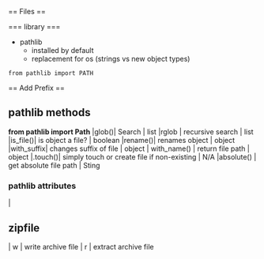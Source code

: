 == Files ==
 
=== library ===
- pathlib 
    - installed by default 
    - replacement for os (strings vs new object types)

```
from pathlib import PATH
```


== Add Prefix ==


## pathlib methods 
**from pathlib import Path**
|glob()| Search | list
|rglob | recursive search | list 
|is_file()| is object a file? | boolean
|rename()| renames object | object
|with_suffix| changes suffix of file | object
| with_name() | return file path | object 
|.touch()| simply touch or create file if non-existing | N/A
|absolute() | get absolute file path | Sting
### pathlib attributes
| 


## zipfile 
| w | write archive file 
| r | extract archive file